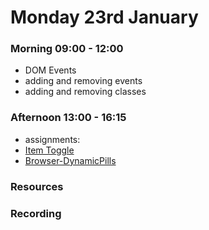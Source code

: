 # Monday 23rd January

### Morning 09:00 - 12:00
 
- DOM Events
- adding and removing events
- adding and removing classes

### Afternoon 13:00 - 16:15

- assignments:
- [Item Toggle](https://classroom.github.com/a/d4316DdZ)
- [Browser-DynamicPills](https://classroom.github.com/a/dL6WY0Vr)

### Resources



### Recording
